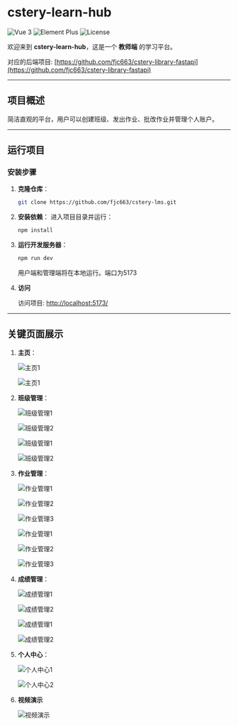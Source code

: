 # cstery-learn-hub

![Vue 3](https://img.shields.io/badge/Vue-3-brightgreen.svg)
![Element Plus](https://img.shields.io/badge/Element--Plus-2.8.5-blue.svg)
![License](https://img.shields.io/badge/license-MIT-blue.svg)

欢迎来到 **cstery-learn-hub**，这是一个 **教师端** 的学习平台。

对应的后端项目: [https://github.com/fjc663/cstery-library-fastapi](https://github.com/fjc663/cstery-library-fastapi)

---

## 项目概述

简洁直观的平台，用户可以创建班级、发出作业、批改作业并管理个人账户。

---

## 运行项目

### 安装步骤

1. **克隆仓库**：
   ```bash
   git clone https://github.com/fjc663/cstery-lms.git
   ```

2. **安装依赖**：
   进入项目目录并运行：
   ```bash
   npm install
   ```

3. **运行开发服务器**：
   ```bash
   npm run dev
   ```
   用户端和管理端将在本地运行。端口为5173

4. **访问**

   访问项目: [http://localhost:5173/](http://localhost:5173/)  

---

## 关键页面展示

1. **主页**：

   ![主页1](./public/readmeImgVideo/img1.png)

   ![主页1](./public/readmeImgVideo/img1.png)

2. **班级管理**：

   ![班级管理1](./public/readmeImgVideo/img2.png)

   ![班级管理2](./public/readmeImgVideo/img3.png)

   ![班级管理1](./public/readmeImgVideo/img2.png)

   ![班级管理2](./public/readmeImgVideo/img3.png)

3. **作业管理**：
   
   ![作业管理1](./public/readmeImgVideo/img4.png)

   ![作业管理2](./public/readmeImgVideo/img5.png)

   ![作业管理3](./public/readmeImgVideo/img6.png)
   
   ![作业管理1](./public/readmeImgVideo/img4.png)

   ![作业管理2](./public/readmeImgVideo/img5.png)

   ![作业管理3](./public/readmeImgVideo/img6.png)

4. **成绩管理**：

   ![成绩管理1](./public/readmeImgVideo/img7.png)

   ![成绩管理2](./public/readmeImgVideo/img8.png)

   ![成绩管理1](./public/readmeImgVideo/img7.png)

   ![成绩管理2](./public/readmeImgVideo/img8.png)

5. **个人中心**：
   
   ![个人中心1](./public/readmeImgVideo/img9.png)

   ![个人中心2](./public/readmeImgVideo/img10.png)
   
6. **视频演示**

   ![视频演示](./public/readmeImgVideo/video.gif)
